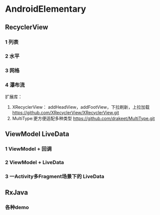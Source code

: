 # AndroidElementary



## RecyclerView
### 1 列表
### 2 水平
### 3 网格
### 4 瀑布流

扩展库：
1. XRecyclerView： addHeadView，addFootView，下拉刷新，上拉加载 https://github.com/XRecyclerView/XRecyclerView.git
2. MultiType:更方便适配多种类型                                https://github.com/drakeet/MultiType.git

## ViewModel LiveData
### 1 ViewModel + 回调
### 2 ViewModel + LiveData
### 3 一Activity多Fragment场景下的 LiveData


## RxJava
### 各种demo
